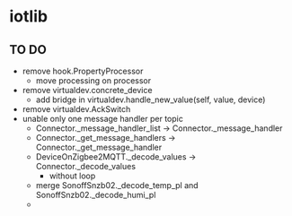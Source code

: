 # iotlib

## TO DO

- remove hook.PropertyProcessor
  - move processing on processor
- remove virtualdev.concrete_device
  - add bridge in virtualdev.handle_new_value(self, value, device)
- remove virtualdev.AckSwitch
- unable only one message handler per topic
  - Connector._message_handler_list -> Connector._message_handler
  - Connector._get_message_handlers -> Connector._get_message_handler
  - DeviceOnZigbee2MQTT._decode_values -> Connector._decode_values
    - without loop
  - merge SonoffSnzb02._decode_temp_pl and SonoffSnzb02._decode_humi_pl
  - 